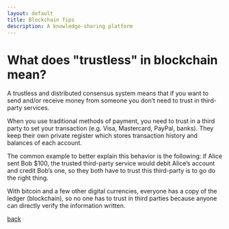```yaml
---
layout: default
title: Blockchain Tips
description: A knowledge-sharing platform
---
```


# What does "trustless" in blockchain mean?

A trustless and distributed consensus system means that if you want to send and/or receive money from someone you don’t need to trust in third-party services.

When you use traditional methods of payment, you need to trust in a third party to set your transaction (e.g. Visa, Mastercard, PayPal, banks). They keep their own private register which stores transaction history and balances of each account.

The common example to better explain this behavior is the following: if Alice sent Bob $100, the trusted third-party service would debit Alice’s account and credit Bob’s one, so they both have to trust this third-party is to go do the right thing.

With bitcoin and a few other digital currencies, everyone has a copy of the ledger (blockchain), so no one has to trust in third parties because anyone can directly verify the information written.

[back](./)
